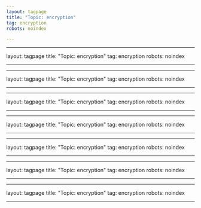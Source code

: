 ```yaml
---
layout: tagpage
title: "Topic: encryption"
tag: encryption
robots: noindex

---
```

---
layout: tagpage
title: "Topic: encryption"
tag: encryption
robots: noindex

---
---
layout: tagpage
title: "Topic: encryption"
tag: encryption
robots: noindex

---
---
layout: tagpage
title: "Topic: encryption"
tag: encryption
robots: noindex

---
---
layout: tagpage
title: "Topic: encryption"
tag: encryption
robots: noindex

---
---
layout: tagpage
title: "Topic: encryption"
tag: encryption
robots: noindex

---
---
layout: tagpage
title: "Topic: encryption"
tag: encryption
robots: noindex

---
---
layout: tagpage
title: "Topic: encryption"
tag: encryption
robots: noindex

---
